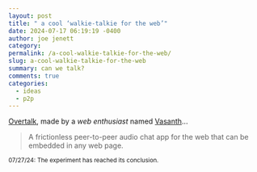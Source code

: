 ```yaml
---
layout: post
title: " a cool ‘walkie-talkie for the web’"
date: 2024-07-17 06:19:19 -0400
author: joe jenett
category: 
permalink: /a-cool-walkie-talkie-for-the-web/
slug: a-cool-walkie-talkie-for-the-web
summary: can we talk?
comments: true
categories:
  - ideas
  - p2p
---
```

<a title="Overtalk / A free walkie-talkie for the web." href="https://overtalk.io/">Overtalk</a>, made by a <em>web enthusiast</em> named <a title="Vasanth.V" href="https://vasanthv.github.io/">Vasanth</a>...
<blockquote>
<p>
A frictionless peer-to-peer audio chat app for the web that can be embedded in any web page.
</p>
</blockquote>
<small>07/27/24: The experiment has reached its conclusion.</small>
<a href="https://brid.gy/publish/mastodon"></a>
<a href="https://brid.gy/publish/mastodon"></a>